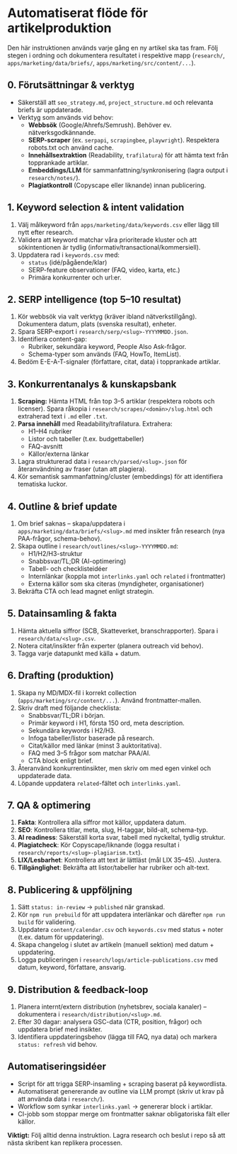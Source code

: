 # Automatiserat flöde för artikelproduktion

Den här instruktionen används varje gång en ny artikel ska tas fram. Följ stegen i ordning och dokumentera resultatet i respektive mapp (`research/`, `apps/marketing/data/briefs/`, `apps/marketing/src/content/...`).

## 0. Förutsättningar & verktyg
- Säkerställ att `seo_strategy.md`, `project_structure.md` och relevanta briefs är uppdaterade.
- Verktyg som används vid behov:
  - **Webbsök** (Google/Ahrefs/Semrush). Behöver ev. nätverksgodkännande.
  - **SERP-scraper** (ex. `serpapi`, `scrapingbee`, `playwright`). Respektera robots.txt och använd cache.
  - **Innehållsextraktion** (Readability, `trafilatura`) för att hämta text från topprankade artiklar.
  - **Embeddings/LLM** för sammanfattning/synkronisering (lagra output i `research/notes/`).
  - **Plagiatkontroll** (Copyscape eller liknande) innan publicering.

## 1. Keyword selection & intent validation
1. Välj målkeyword från `apps/marketing/data/keywords.csv` eller lägg till nytt efter research.
2. Validera att keyword matchar våra prioriterade kluster och att sökintentionen är tydlig (informativ/transactional/kommersiell).
3. Uppdatera rad i `keywords.csv` med:
   - `status` (idé/pågående/klar)
   - SERP-feature observationer (FAQ, video, karta, etc.)
   - Primära konkurrenter och url:er.

## 2. SERP intelligence (top 5–10 resultat)
1. Kör webbsök via valt verktyg (kräver ibland nätverkstillgång). Dokumentera datum, plats (svenska resultat), enheter.
2. Spara SERP-export i `research/serp/<slug>-YYYYMMDD.json`.
3. Identifiera content-gap:
   - Rubriker, sekundära keyword, People Also Ask-frågor.
   - Schema-typer som används (FAQ, HowTo, ItemList).
4. Bedöm E-E-A-T-signaler (författare, citat, data) i topprankade artiklar.

## 3. Konkurrentanalys & kunskapsbank
1. **Scraping:** Hämta HTML från top 3–5 artiklar (respektera robots och licenser). Spara råkopia i `research/scrapes/<domän>/slug.html` och extraherad text i `.md` eller `.txt`.
2. **Parsa innehåll** med Readability/trafilatura. Extrahera:
   - H1–H4 rubriker
   - Listor och tabeller (t.ex. budgettabeller)
   - FAQ-avsnitt
   - Källor/externa länkar
3. Lagra strukturerad data i `research/parsed/<slug>.json` för återanvändning av fraser (utan att plagiera).
4. Kör semantisk sammanfattning/cluster (embeddings) för att identifiera tematiska luckor.

## 4. Outline & brief update
1. Om brief saknas – skapa/uppdatera i `apps/marketing/data/briefs/<slug>.md` med insikter från research (nya PAA-frågor, schema-behov).
2. Skapa outline i `research/outlines/<slug>-YYYYMMDD.md`:
   - H1/H2/H3-struktur
   - Snabbsvar/TL;DR (AI-optimering)
   - Tabell- och checklisteidéer
   - Internlänkar (koppla mot `interlinks.yaml` och `related` i frontmatter)
   - Externa källor som ska citeras (myndigheter, organisationer)
3. Bekräfta CTA och lead magnet enligt strategin.

## 5. Datainsamling & fakta
1. Hämta aktuella siffror (SCB, Skatteverket, branschrapporter). Spara i `research/data/<slug>.csv`.
2. Notera citat/insikter från experter (planera outreach vid behov).
3. Tagga varje datapunkt med källa + datum.

## 6. Drafting (produktion)
1. Skapa ny MD/MDX-fil i korrekt collection (`apps/marketing/src/content/...`). Använd frontmatter-mallen.
2. Skriv draft med följande checklista:
   - Snabbsvar/TL;DR i början.
   - Primär keyword i H1, första 150 ord, meta description.
   - Sekundära keywords i H2/H3.
   - Infoga tabeller/listor baserade på research.
   - Citat/källor med länkar (minst 3 auktoritativa).
   - FAQ med 3–5 frågor som matchar PAA/AI.
   - CTA block enligt brief.
3. Återanvänd konkurrentinsikter, men skriv om med egen vinkel och uppdaterade data.
4. Löpande uppdatera `related`-fältet och `interlinks.yaml`.

## 7. QA & optimering
1. **Fakta**: Kontrollera alla siffror mot källor, uppdatera datum.
2. **SEO**: Kontrollera titlar, meta, slug, H-taggar, bild-alt, schema-typ.
3. **AI readiness**: Säkerställ korta svar, tabell med nyckeltal, tydlig struktur.
4. **Plagiatcheck**: Kör Copyscape/liknande (logga resultat i `research/reports/<slug>-plagiarism.txt`).
5. **LIX/Lesbarhet**: Kontrollera att text är lättläst (mål LIX 35–45). Justera.
6. **Tillgänglighet**: Bekräfta att listor/tabeller har rubriker och alt-text.

## 8. Publicering & uppföljning
1. Sätt `status: in-review` → `published` när granskad.
2. Kör `npm run prebuild` för att uppdatera interlänkar och därefter `npm run build` för validering.
3. Uppdatera `content/calendar.csv` och `keywords.csv` med status + noter (t.ex. datum för uppdatering).
4. Skapa changelog i slutet av artikeln (manuell sektion) med datum + uppdatering.
5. Logga publiceringen i `research/logs/article-publications.csv` med datum, keyword, författare, ansvarig.

## 9. Distribution & feedback-loop
1. Planera internt/extern distribution (nyhetsbrev, sociala kanaler) – dokumentera i `research/distribution/<slug>.md`.
2. Efter 30 dagar: analysera GSC-data (CTR, position, frågor) och uppdatera brief med insikter.
3. Identifiera uppdateringsbehov (lägga till FAQ, nya data) och markera `status: refresh` vid behov.

## Automatiseringsidéer
- Script för att trigga SERP-insamling + scraping baserat på keywordlista.
- Automatiserat genererande av outline via LLM prompt (skriv ut krav på att använda data i `research/`).
- Workflow som synkar `interlinks.yaml` → genererar block i artiklar.
- CI-jobb som stoppar merge om frontmatter saknar obligatoriska fält eller källor.

**Viktigt:** Följ alltid denna instruktion. Lagra research och beslut i repo så att nästa skribent kan replikera processen.
